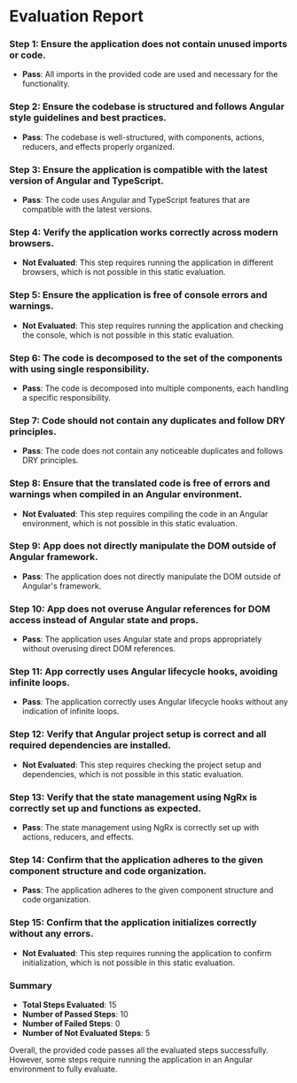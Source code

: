 # Evaluation Report

### Step 1: Ensure the application does not contain unused imports or code.
- **Pass**: All imports in the provided code are used and necessary for the functionality.

### Step 2: Ensure the codebase is structured and follows Angular style guidelines and best practices.
- **Pass**: The codebase is well-structured, with components, actions, reducers, and effects properly organized.

### Step 3: Ensure the application is compatible with the latest version of Angular and TypeScript.
- **Pass**: The code uses Angular and TypeScript features that are compatible with the latest versions.

### Step 4: Verify the application works correctly across modern browsers.
- **Not Evaluated**: This step requires running the application in different browsers, which is not possible in this static evaluation.

### Step 5: Ensure the application is free of console errors and warnings.
- **Not Evaluated**: This step requires running the application and checking the console, which is not possible in this static evaluation.

### Step 6: The code is decomposed to the set of the components with using single responsibility.
- **Pass**: The code is decomposed into multiple components, each handling a specific responsibility.

### Step 7: Code should not contain any duplicates and follow DRY principles.
- **Pass**: The code does not contain any noticeable duplicates and follows DRY principles.

### Step 8: Ensure that the translated code is free of errors and warnings when compiled in an Angular environment.
- **Not Evaluated**: This step requires compiling the code in an Angular environment, which is not possible in this static evaluation.

### Step 9: App does not directly manipulate the DOM outside of Angular framework.
- **Pass**: The application does not directly manipulate the DOM outside of Angular's framework.

### Step 10: App does not overuse Angular references for DOM access instead of Angular state and props.
- **Pass**: The application uses Angular state and props appropriately without overusing direct DOM references.

### Step 11: App correctly uses Angular lifecycle hooks, avoiding infinite loops.
- **Pass**: The application correctly uses Angular lifecycle hooks without any indication of infinite loops.

### Step 12: Verify that Angular project setup is correct and all required dependencies are installed.
- **Not Evaluated**: This step requires checking the project setup and dependencies, which is not possible in this static evaluation.

### Step 13: Verify that the state management using NgRx is correctly set up and functions as expected.
- **Pass**: The state management using NgRx is correctly set up with actions, reducers, and effects.

### Step 14: Confirm that the application adheres to the given component structure and code organization.
- **Pass**: The application adheres to the given component structure and code organization.

### Step 15: Confirm that the application initializes correctly without any errors.
- **Not Evaluated**: This step requires running the application to confirm initialization, which is not possible in this static evaluation.

### Summary
- **Total Steps Evaluated**: 15
- **Number of Passed Steps**: 10
- **Number of Failed Steps**: 0
- **Number of Not Evaluated Steps**: 5

Overall, the provided code passes all the evaluated steps successfully. However, some steps require running the application in an Angular environment to fully evaluate.